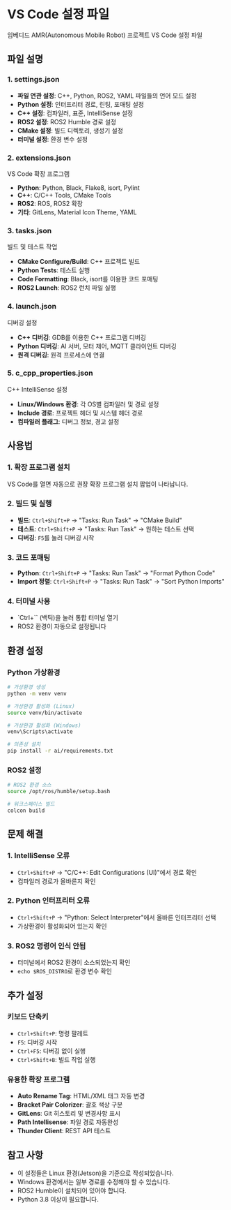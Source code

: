 # VS Code 설정 파일

임베디드 AMR(Autonomous Mobile Robot) 프로젝트 VS Code 설정 파일

## 파일 설명

### 1. settings.json

- **파일 연관 설정**: C++, Python, ROS2, YAML 파일들의 언어 모드 설정
- **Python 설정**: 인터프리터 경로, 린팅, 포매팅 설정
- **C++ 설정**: 컴파일러, 표준, IntelliSense 설정
- **ROS2 설정**: ROS2 Humble 경로 설정
- **CMake 설정**: 빌드 디렉토리, 생성기 설정
- **터미널 설정**: 환경 변수 설정

### 2. extensions.json

VS Code 확장 프로그램

- **Python**: Python, Black, Flake8, isort, Pylint
- **C++**: C/C++ Tools, CMake Tools
- **ROS2**: ROS, ROS2 확장
- **기타**: GitLens, Material Icon Theme, YAML

### 3. tasks.json

빌드 및 테스트 작업

- **CMake Configure/Build**: C++ 프로젝트 빌드
- **Python Tests**: 테스트 실행
- **Code Formatting**: Black, isort를 이용한 코드 포매팅
- **ROS2 Launch**: ROS2 런치 파일 실행

### 4. launch.json

디버깅 설정

- **C++ 디버깅**: GDB를 이용한 C++ 프로그램 디버깅
- **Python 디버깅**: AI 서버, 모터 제어, MQTT 클라이언트 디버깅
- **원격 디버깅**: 원격 프로세스에 연결

### 5. c_cpp_properties.json

C++ IntelliSense 설정

- **Linux/Windows 환경**: 각 OS별 컴파일러 및 경로 설정
- **Include 경로**: 프로젝트 헤더 및 시스템 헤더 경로
- **컴파일러 플래그**: 디버그 정보, 경고 설정

## 사용법

### 1. 확장 프로그램 설치

VS Code를 열면 자동으로 권장 확장 프로그램 설치 팝업이 나타납니다.

### 2. 빌드 및 실행

- **빌드**: `Ctrl+Shift+P` → "Tasks: Run Task" → "CMake Build"
- **테스트**: `Ctrl+Shift+P` → "Tasks: Run Task" → 원하는 테스트 선택
- **디버깅**: `F5`를 눌러 디버깅 시작

### 3. 코드 포매팅

- **Python**: `Ctrl+Shift+P` → "Tasks: Run Task" → "Format Python Code"
- **Import 정렬**: `Ctrl+Shift+P` → "Tasks: Run Task" → "Sort Python Imports"

### 4. 터미널 사용

- `Ctrl+`` (백틱)을 눌러 통합 터미널 열기
- ROS2 환경이 자동으로 설정됩니다

## 환경 설정

### Python 가상환경

```bash
# 가상환경 생성
python -m venv venv

# 가상환경 활성화 (Linux)
source venv/bin/activate

# 가상환경 활성화 (Windows)
venv\Scripts\activate

# 의존성 설치
pip install -r ai/requirements.txt
```

### ROS2 설정

```bash
# ROS2 환경 소스
source /opt/ros/humble/setup.bash

# 워크스페이스 빌드
colcon build
```

## 문제 해결

### 1. IntelliSense 오류

- `Ctrl+Shift+P` → "C/C++: Edit Configurations (UI)"에서 경로 확인
- 컴파일러 경로가 올바른지 확인

### 2. Python 인터프리터 오류

- `Ctrl+Shift+P` → "Python: Select Interpreter"에서 올바른 인터프리터 선택
- 가상환경이 활성화되어 있는지 확인

### 3. ROS2 명령어 인식 안됨

- 터미널에서 ROS2 환경이 소스되었는지 확인
- `echo $ROS_DISTRO`로 환경 변수 확인

## 추가 설정

### 키보드 단축키

- `Ctrl+Shift+P`: 명령 팔레트
- `F5`: 디버깅 시작
- `Ctrl+F5`: 디버깅 없이 실행
- `Ctrl+Shift+B`: 빌드 작업 실행

### 유용한 확장 프로그램

- **Auto Rename Tag**: HTML/XML 태그 자동 변경
- **Bracket Pair Colorizer**: 괄호 색상 구분
- **GitLens**: Git 히스토리 및 변경사항 표시
- **Path Intellisense**: 파일 경로 자동완성
- **Thunder Client**: REST API 테스트

## 참고 사항

- 이 설정들은 Linux 환경(Jetson)을 기준으로 작성되었습니다.
- Windows 환경에서는 일부 경로를 수정해야 할 수 있습니다.
- ROS2 Humble이 설치되어 있어야 합니다.
- Python 3.8 이상이 필요합니다.
